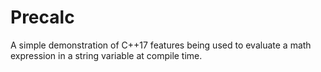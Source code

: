 # Precalc
A simple demonstration of C++17 features being used to evaluate a math expression in a string variable at compile time.

